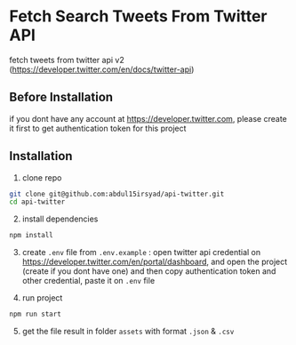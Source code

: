 # Fetch Search Tweets From Twitter API

fetch tweets from twitter api v2 (https://developer.twitter.com/en/docs/twitter-api)

## Before Installation

if you dont have any account at https://developer.twitter.com, please create it first to get authentication token for this project

## Installation

1. clone repo
```bash
git clone git@github.com:abdul15irsyad/api-twitter.git
cd api-twitter
```
2. install dependencies
```bash
npm install
```

3. create `.env` file from `.env.example` : open twitter api credential on https://developer.twitter.com/en/portal/dashboard, and open the project (create if you dont have one) and then copy authentication token and other credential, paste it on `.env` file

4. run project
```bash
npm run start
```
5. get the file result in folder `assets` with format `.json` & `.csv`